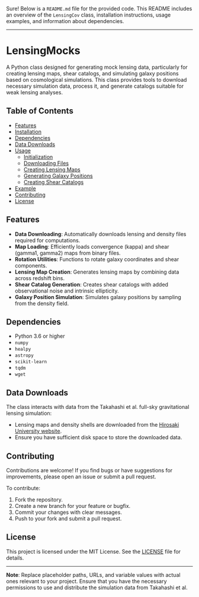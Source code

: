 Sure! Below is a `README.md` file for the provided code. This README includes an overview of the `LensingCov` class, installation instructions, usage examples, and information about dependencies.

---

# LensingMocks

A Python class designed for generating mock lensing data, particularly for creating lensing maps, shear catalogs, and simulating galaxy positions based on cosmological simulations. This class provides tools to download necessary simulation data, process it, and generate catalogs suitable for weak lensing analyses.

## Table of Contents

- [Features](#features)
- [Installation](#installation)
- [Dependencies](#dependencies)
- [Data Downloads](#data-downloads)
- [Usage](#usage)
  - [Initialization](#initialization)
  - [Downloading Files](#downloading-files)
  - [Creating Lensing Maps](#creating-lensing-maps)
  - [Generating Galaxy Positions](#generating-galaxy-positions)
  - [Creating Shear Catalogs](#creating-shear-catalogs)
- [Example](#example)
- [Contributing](#contributing)
- [License](#license)

## Features

- **Data Downloading**: Automatically downloads lensing and density files required for computations.
- **Map Loading**: Efficiently loads convergence (kappa) and shear (gamma1, gamma2) maps from binary files.
- **Rotation Utilities**: Functions to rotate galaxy coordinates and shear components.
- **Lensing Map Creation**: Generates lensing maps by combining data across redshift bins.
- **Shear Catalog Generation**: Creates shear catalogs with added observational noise and intrinsic ellipticity.
- **Galaxy Position Simulation**: Simulates galaxy positions by sampling from the density field.



## Dependencies

- Python 3.6 or higher
- `numpy`
- `healpy`
- `astropy`
- `scikit-learn`
- `tqdm`
- `wget`

## Data Downloads

The class interacts with data from the Takahashi et al. full-sky gravitational lensing simulation:

- Lensing maps and density shells are downloaded from the [Hirosaki University website](http://cosmo.phys.hirosaki-u.ac.jp/takahasi/allsky_raytracing/).
- Ensure you have sufficient disk space to store the downloaded data.

## Contributing

Contributions are welcome! If you find bugs or have suggestions for improvements, please open an issue or submit a pull request.

To contribute:

1. Fork the repository.
2. Create a new branch for your feature or bugfix.
3. Commit your changes with clear messages.
4. Push to your fork and submit a pull request.

## License

This project is licensed under the MIT License. See the [LICENSE](LICENSE) file for details.

---

**Note**: Replace placeholder paths, URLs, and variable values with actual ones relevant to your project. Ensure that you have the necessary permissions to use and distribute the simulation data from Takahashi et al.